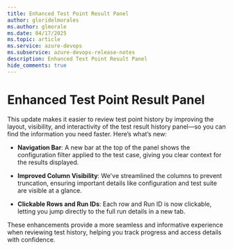```yaml
---
title: Enhanced Test Point Result Panel 
author: gloridelmorales
ms.author: glmorale
ms.date: 04/17/2025
ms.topic: article
ms.service: azure-devops
ms.subservice: azure-devops-release-notes
description: Enhanced Test Point Result Panel 
hide_comments: true
---
```


# Enhanced Test Point Result Panel 

This update makes it easier to review test point history by improving the layout, visibility, and interactivity of the test result history panel—so you can find the information you need faster. Here’s what’s new:   

* **Navigation Bar**: A new bar at the top of the panel shows the configuration filter applied to the test case, giving you clear context for the results displayed.   

* **Improved Column Visibility**: We've streamlined the columns to prevent truncation, ensuring important details like configuration and test suite are visible at a glance.  

* **Clickable Rows and Run IDs**: Each row and Run ID is now clickable, letting you jump directly to the full run details in a new tab. 

These enhancements provide a more seamless and informative experience when reviewing test history, helping you track progress and access details with confidence.